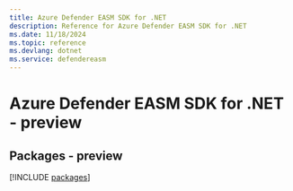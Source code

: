 ```yaml
---
title: Azure Defender EASM SDK for .NET
description: Reference for Azure Defender EASM SDK for .NET
ms.date: 11/18/2024
ms.topic: reference
ms.devlang: dotnet
ms.service: defendereasm
---
```

# Azure Defender EASM SDK for .NET - preview
## Packages - preview
[!INCLUDE [packages](defender-easm-index.md)]